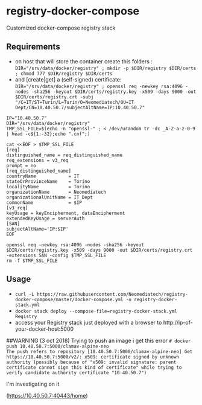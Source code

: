 # registry-docker-compose
Customized docker-compose registry stack

## Requirements
* on host that will store the container create this folders :  
`DIR="/srv/data/docker/registry" ; mkdir -p $DIR/registry $DIR/certs ; chmod 777 $DIR/registry $DIR/certs`  
* and [create|get] a (self-signed) certificate:  
`DIR="/srv/data/docker/registry" ; openssl req -newkey rsa:4096 -nodes -sha256 -keyout $DIR/certs/registry.key -x509 -days 9000 -out $DIR/certs/registry.crt -subj "/C=IT/ST=Turin/L=Turin/O=Neomediatech/OU=IT Dept/CN=10.40.50.7/subjectAltName=IP:10.40.50.7"`

```
IP="10.40.50.7"  
DIR="/srv/data/docker/registry"  
TMP_SSL_FILE=$(echo -n "openssl-" ; < /dev/urandom tr -dc _A-Z-a-z-0-9 | head -c${1:-32};echo ".cnf";)  

cat <<EOF > $TMP_SSL_FILE  
[req]  
distinguished_name = req_distinguished_name  
req_extensions = v3_req  
prompt = no  
[req_distinguished_name]  
countryName            = IT  
stateOrProvinceName    = Torino  
localityName           = Torino  
organizationName       = Neomediatech  
organizationalUnitName = IT Dept  
commonName             = $IP  
[v3_req]  
keyUsage = keyEncipherment, dataEncipherment  
extendedKeyUsage = serverAuth  
[SAN]  
subjectAltName='IP:$IP'  
EOF   

openssl req -newkey rsa:4096 -nodes -sha256 -keyout $DIR/certs/registry.key -x509 -days 9000 -out $DIR/certs/registry.crt -extensions SAN -config $TMP_SSL_FILE  
rm -f $TMP_SSL_FILE
```  

## Usage
* `curl -L https://raw.githubusercontent.com/Neomediatech/registry-docker-compose/master/docker-compose.yml -o registry-docker-stack.yml`
* `docker stack deploy --compose-file=registry-docker-stack.yml Registry`
* access your Registry stack just deployed with a browser to http://ip-of-your-docker-host:5000

##WARNING (3 oct 2018)
Trying to push an image i get this error
`# docker push 10.40.50.7:5000/clamav-alpine-neo`  
`The push refers to repository [10.40.50.7:5000/clamav-alpine-neo]
Get https://10.40.50.7:5000/v2/: x509: certificate signed by unknown authority (possibly because of "x509: invalid signature: parent certificate cannot sign this kind of certificate" while trying to verify candidate authority certificate "10.40.50.7")`  

I'm investigating on it

(https://10.40.50.7:40443/home)
